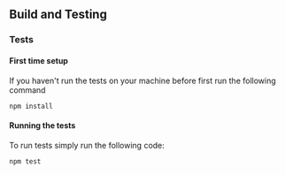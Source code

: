 ## Build and Testing

### Tests

#### First time setup

If you haven't run the tests on your machine before first run the following command

	npm install

#### Running the tests

To run tests simply run the following code:

	npm test